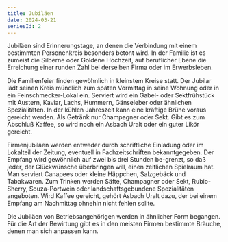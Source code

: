 ```yaml
---
title: Jubiläen
date: 2024-03-21
seriesId: 2
---
```


Jubiläen sind Erinnerungstage, an denen die Verbindung mit einem bestimmten Personenkreis besonders betont wird. In der Familie ist es zumeist die Silberne oder Goldene Hochzeit, auf beruflicher Ebene die Erreichung einer runden Zahl bei derselben Firma oder im Erwerbsleben.

Die Familienfeier finden gewöhnlich in kleinstem Kreise statt. Der Jubilar lädt seinen Kreis mündlich zum späten Vormittag in seine Wohnung oder in ein Feinschmecker-Lokal ein. Serviert wird ein Gabel- oder Sektfrühstück mit Austern, Kaviar, Lachs, Hummern, Gänseleber oder ähnlichen Spezialitäten. In der kühlen Jahreszeit kann eine kräftige Brühe voraus gereicht werden. Als Getränk nur Champagner oder Sekt. Gibt es zum Abschluß Kaffee, so wird noch ein Asbach Uralt oder ein guter Likör gereicht.

Firmenjubiläen werden entweder durch schriftliche Einladung oder im Lokalteil der Zeitung, eventuell in Fachzeitschriften bekanntgegeben. Der Empfang wird gewöhnlich auf zwei bis drei Stunden be-grenzt, so daß jeder, der Glückwünsche überbringen will, einen zeitlichen Spielraum hat. Man serviert Canapees oder kleine Häppchen, Salzgebäck und Tabakwaren. Zum Trinken werden Säfte, Champagner oder Sekt, Rubio-Sherry, Souza-Portwein oder landschaftsgebundene Spezialitäten angeboten. Wird Kaffee gereicht, gehört Asbach Uralt dazu, der bei einem Empfang am Nachmittag ohnehin nicht fehlen sollte.

Die Jubiläen von Betriebsangehörigen werden in ähnlicher Form begangen. Für die Art der Bewirtung gibt es in den meisten Firmen bestimmte Bräuche, denen man sich anpassen kann.
